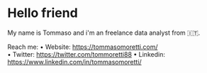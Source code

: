 # Hello friend

My name is Tommaso and i'm an freelance data analyst from 🇮🇹.

Reach me:
• Website: https://tommasomoretti.com/  
• Twitter: https://twitter.com/tommoretti88
• Linkedin: https://www.linkedin.com/in/tommasomoretti/


<!--
**tommasomoretti/tommasomoretti** is a ✨ _special_ ✨ repository because its `README.md` (this file) appears on your GitHub profile.

Here are some ideas to get you started:

- 🔭 I’m currently working on ...
- 🌱 I’m currently learning ...
- 👯 I’m looking to collaborate on ...
- 🤔 I’m looking for help with ...
- 💬 Ask me about ...
- 📫 How to reach me: ...
- 😄 Pronouns: ...
- ⚡ Fun fact: ...
-->
